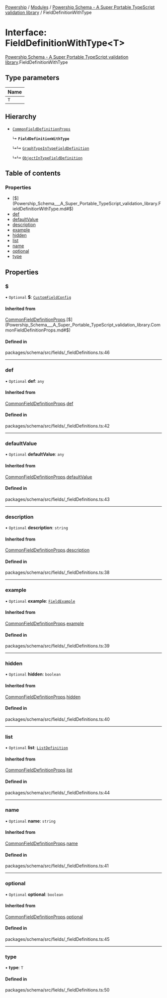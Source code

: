 [Powership](../README.md) / [Modules](../modules.md) / [Powership Schema - A Super Portable TypeScript validation library](../modules/Powership_Schema___A_Super_Portable_TypeScript_validation_library.md) / FieldDefinitionWithType

# Interface: FieldDefinitionWithType<T\>

[Powership Schema - A Super Portable TypeScript validation library](../modules/Powership_Schema___A_Super_Portable_TypeScript_validation_library.md).FieldDefinitionWithType

## Type parameters

| Name |
| :------ |
| `T` |

## Hierarchy

- [`CommonFieldDefinitionProps`](Powership_Schema___A_Super_Portable_TypeScript_validation_library.CommonFieldDefinitionProps.md)

  ↳ **`FieldDefinitionWithType`**

  ↳↳ [`GraphTypeInTypeFieldDefinition`](Powership_Schema___A_Super_Portable_TypeScript_validation_library.GraphTypeInTypeFieldDefinition.md)

  ↳↳ [`ObjectInTypeFieldDefinition`](Powership_Schema___A_Super_Portable_TypeScript_validation_library.ObjectInTypeFieldDefinition.md)

## Table of contents

### Properties

- [$](Powership_Schema___A_Super_Portable_TypeScript_validation_library.FieldDefinitionWithType.md#$)
- [def](Powership_Schema___A_Super_Portable_TypeScript_validation_library.FieldDefinitionWithType.md#def)
- [defaultValue](Powership_Schema___A_Super_Portable_TypeScript_validation_library.FieldDefinitionWithType.md#defaultvalue)
- [description](Powership_Schema___A_Super_Portable_TypeScript_validation_library.FieldDefinitionWithType.md#description)
- [example](Powership_Schema___A_Super_Portable_TypeScript_validation_library.FieldDefinitionWithType.md#example)
- [hidden](Powership_Schema___A_Super_Portable_TypeScript_validation_library.FieldDefinitionWithType.md#hidden)
- [list](Powership_Schema___A_Super_Portable_TypeScript_validation_library.FieldDefinitionWithType.md#list)
- [name](Powership_Schema___A_Super_Portable_TypeScript_validation_library.FieldDefinitionWithType.md#name)
- [optional](Powership_Schema___A_Super_Portable_TypeScript_validation_library.FieldDefinitionWithType.md#optional)
- [type](Powership_Schema___A_Super_Portable_TypeScript_validation_library.FieldDefinitionWithType.md#type)

## Properties

### $

• `Optional` **$**: [`CustomFieldConfig`](Powership_Schema___A_Super_Portable_TypeScript_validation_library.CustomFieldConfig.md)

#### Inherited from

[CommonFieldDefinitionProps](Powership_Schema___A_Super_Portable_TypeScript_validation_library.CommonFieldDefinitionProps.md).[$](Powership_Schema___A_Super_Portable_TypeScript_validation_library.CommonFieldDefinitionProps.md#$)

#### Defined in

packages/schema/src/fields/_fieldDefinitions.ts:46

___

### def

• `Optional` **def**: `any`

#### Inherited from

[CommonFieldDefinitionProps](Powership_Schema___A_Super_Portable_TypeScript_validation_library.CommonFieldDefinitionProps.md).[def](Powership_Schema___A_Super_Portable_TypeScript_validation_library.CommonFieldDefinitionProps.md#def)

#### Defined in

packages/schema/src/fields/_fieldDefinitions.ts:42

___

### defaultValue

• `Optional` **defaultValue**: `any`

#### Inherited from

[CommonFieldDefinitionProps](Powership_Schema___A_Super_Portable_TypeScript_validation_library.CommonFieldDefinitionProps.md).[defaultValue](Powership_Schema___A_Super_Portable_TypeScript_validation_library.CommonFieldDefinitionProps.md#defaultvalue)

#### Defined in

packages/schema/src/fields/_fieldDefinitions.ts:43

___

### description

• `Optional` **description**: `string`

#### Inherited from

[CommonFieldDefinitionProps](Powership_Schema___A_Super_Portable_TypeScript_validation_library.CommonFieldDefinitionProps.md).[description](Powership_Schema___A_Super_Portable_TypeScript_validation_library.CommonFieldDefinitionProps.md#description)

#### Defined in

packages/schema/src/fields/_fieldDefinitions.ts:38

___

### example

• `Optional` **example**: [`FieldExample`](../modules/Powership_Schema___A_Super_Portable_TypeScript_validation_library.md#fieldexample)

#### Inherited from

[CommonFieldDefinitionProps](Powership_Schema___A_Super_Portable_TypeScript_validation_library.CommonFieldDefinitionProps.md).[example](Powership_Schema___A_Super_Portable_TypeScript_validation_library.CommonFieldDefinitionProps.md#example)

#### Defined in

packages/schema/src/fields/_fieldDefinitions.ts:39

___

### hidden

• `Optional` **hidden**: `boolean`

#### Inherited from

[CommonFieldDefinitionProps](Powership_Schema___A_Super_Portable_TypeScript_validation_library.CommonFieldDefinitionProps.md).[hidden](Powership_Schema___A_Super_Portable_TypeScript_validation_library.CommonFieldDefinitionProps.md#hidden)

#### Defined in

packages/schema/src/fields/_fieldDefinitions.ts:40

___

### list

• `Optional` **list**: [`ListDefinition`](../modules/Powership_Schema___A_Super_Portable_TypeScript_validation_library.md#listdefinition)

#### Inherited from

[CommonFieldDefinitionProps](Powership_Schema___A_Super_Portable_TypeScript_validation_library.CommonFieldDefinitionProps.md).[list](Powership_Schema___A_Super_Portable_TypeScript_validation_library.CommonFieldDefinitionProps.md#list)

#### Defined in

packages/schema/src/fields/_fieldDefinitions.ts:44

___

### name

• `Optional` **name**: `string`

#### Inherited from

[CommonFieldDefinitionProps](Powership_Schema___A_Super_Portable_TypeScript_validation_library.CommonFieldDefinitionProps.md).[name](Powership_Schema___A_Super_Portable_TypeScript_validation_library.CommonFieldDefinitionProps.md#name)

#### Defined in

packages/schema/src/fields/_fieldDefinitions.ts:41

___

### optional

• `Optional` **optional**: `boolean`

#### Inherited from

[CommonFieldDefinitionProps](Powership_Schema___A_Super_Portable_TypeScript_validation_library.CommonFieldDefinitionProps.md).[optional](Powership_Schema___A_Super_Portable_TypeScript_validation_library.CommonFieldDefinitionProps.md#optional)

#### Defined in

packages/schema/src/fields/_fieldDefinitions.ts:45

___

### type

• **type**: `T`

#### Defined in

packages/schema/src/fields/_fieldDefinitions.ts:50

